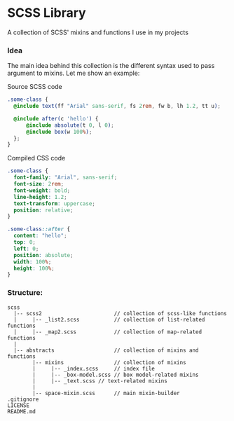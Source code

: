 # SCSS Library

A collection of SCSS' mixins and functions I use in my projects


### Idea
The main idea behind this collection is the different syntax used to pass argument to mixins. Let me show an example:

Source SCSS code
```scss
.some-class {
  @include text(ff "Arial" sans-serif, fs 2rem, fw b, lh 1.2, tt u);

  @include after(c 'hello') {
      @include absolute(t 0, l 0);
      @include box(w 100%);
  };
}
```

Compiled CSS code
```css
.some-class {
  font-family: "Arial", sans-serif;
  font-size: 2rem;
  font-weight: bold;
  line-height: 1.2;
  text-transform: uppercase;
  position: relative;
}

.some-class::after {
  content: "hello";
  top: 0;
  left: 0;
  position: absolute;
  width: 100%;
  height: 100%;
}
```



### Structure:
```
scss
  |-- scss2                       // collection of scss-like functions
  |     |-- _list2.scss           // collection of list-related functions
  |     |-- _map2.scss            // collection of map-related  functions
  |
  |-- abstracts                   // collection of mixins and functions
        |-- mixins                // collection of mixins
        |     |-- _index.scss     // index file
        |     |-- _box-model.scss // box model-related mixins
        |     |-- _text.scss // text-related mixins
        |
        |-- space-mixin.scss      // main mixin-builder
.gitignore
LICENSE
README.md
```
